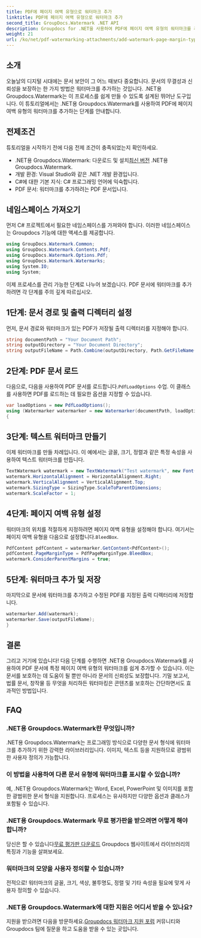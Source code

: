 ```yaml
---
title: PDF에 페이지 여백 유형으로 워터마크 추가
linktitle: PDF에 페이지 여백 유형으로 워터마크 추가
second_title: GroupDocs.Watermark .NET API
description: Groupdocs for .NET을 사용하여 PDF에 페이지 여백 유형의 워터마크를 추가하는 방법을 알아보세요. 문서를 손쉽게 보호하세요.
weight: 21
url: /ko/net/pdf-watermarking-attachments/add-watermark-page-margin-type-pdf/
---
```

## 소개
오늘날의 디지털 시대에는 문서 보안이 그 어느 때보다 중요합니다. 문서의 무결성과 신뢰성을 보장하는 한 가지 방법은 워터마크를 추가하는 것입니다. .NET용 Groupdocs.Watermark는 이 프로세스를 쉽게 만들 수 있도록 설계된 뛰어난 도구입니다. 이 튜토리얼에서는 .NET용 Groupdocs.Watermark를 사용하여 PDF에 페이지 여백 유형의 워터마크를 추가하는 단계를 안내합니다.
## 전제조건
튜토리얼을 시작하기 전에 다음 전제 조건이 충족되었는지 확인하세요.
-  .NET용 Groupdocs.Watermark: 다운로드 및 설치[최신 버전](https://releases.groupdocs.com/Watermark/net/) .NET용 Groupdocs.Watermark.
- 개발 환경: Visual Studio와 같은 .NET 개발 환경입니다.
- C#에 대한 기본 지식: C# 프로그래밍 언어에 익숙합니다.
- PDF 문서: 워터마크를 추가하려는 PDF 문서입니다.
## 네임스페이스 가져오기
먼저 C# 프로젝트에서 필요한 네임스페이스를 가져와야 합니다. 이러한 네임스페이스는 Groupdocs 기능에 대한 액세스를 제공합니다.
```csharp
using GroupDocs.Watermark.Common;
using GroupDocs.Watermark.Contents.Pdf;
using GroupDocs.Watermark.Options.Pdf;
using GroupDocs.Watermark.Watermarks;
using System.IO;
using System;
```
이제 프로세스를 관리 가능한 단계로 나누어 보겠습니다. PDF 문서에 워터마크를 추가하려면 각 단계를 주의 깊게 따르십시오.
## 1단계: 문서 경로 및 출력 디렉터리 설정
먼저, 문서 경로와 워터마크가 있는 PDF가 저장될 출력 디렉터리를 지정해야 합니다.
```csharp
string documentPath = "Your Document Path";
string outputDirectory = "Your Document Directory";
string outputFileName = Path.Combine(outputDirectory, Path.GetFileName(documentPath));
```
## 2단계: PDF 문서 로드
 다음으로, 다음을 사용하여 PDF 문서를 로드합니다.`PdfLoadOptions` 수업. 이 클래스를 사용하면 PDF를 로드하는 데 필요한 옵션을 지정할 수 있습니다.
```csharp
var loadOptions = new PdfLoadOptions();
using (Watermarker watermarker = new Watermarker(documentPath, loadOptions))
{
```
## 3단계: 텍스트 워터마크 만들기
이제 워터마크를 만들 차례입니다. 이 예에서는 글꼴, 크기, 정렬과 같은 특정 속성을 사용하여 텍스트 워터마크를 만듭니다.
```csharp
TextWatermark watermark = new TextWatermark("Test watermark", new Font("Arial", 42));
watermark.HorizontalAlignment = HorizontalAlignment.Right;
watermark.VerticalAlignment = VerticalAlignment.Top;
watermark.SizingType = SizingType.ScaleToParentDimensions;
watermark.ScaleFactor = 1;
```
## 4단계: 페이지 여백 유형 설정
 워터마크의 위치를 적절하게 지정하려면 페이지 여백 유형을 설정해야 합니다. 여기서는 페이지 여백 유형을 다음으로 설정합니다.`BleedBox`.
```csharp
PdfContent pdfContent = watermarker.GetContent<PdfContent>();
pdfContent.PageMarginType = PdfPageMarginType.BleedBox;
watermark.ConsiderParentMargins = true;
```
## 5단계: 워터마크 추가 및 저장
마지막으로 문서에 워터마크를 추가하고 수정된 PDF를 지정된 출력 디렉터리에 저장합니다.
```csharp
watermarker.Add(watermark);
watermarker.Save(outputFileName);
}
```
## 결론
그리고 거기에 있습니다! 다음 단계를 수행하면 .NET용 Groupdocs.Watermark를 사용하여 PDF 문서에 특정 페이지 여백 유형의 워터마크를 쉽게 추가할 수 있습니다. 이는 문서를 보호하는 데 도움이 될 뿐만 아니라 문서의 신뢰성도 보장합니다. 기밀 보고서, 법률 문서, 창작물 등 무엇을 처리하든 워터마킹은 콘텐츠를 보호하는 간단하면서도 효과적인 방법입니다.
## FAQ
### .NET용 Groupdocs.Watermark란 무엇입니까?
.NET용 Groupdocs.Watermark는 프로그래밍 방식으로 다양한 문서 형식에 워터마크를 추가하기 위한 강력한 라이브러리입니다. 이미지, 텍스트 등을 지원하므로 광범위한 사용자 정의가 가능합니다.
### 이 방법을 사용하여 다른 문서 유형에 워터마크를 표시할 수 있습니까?
예, .NET용 Groupdocs.Watermark는 Word, Excel, PowerPoint 및 이미지를 포함한 광범위한 문서 형식을 지원합니다. 프로세스는 유사하지만 다양한 옵션과 클래스가 포함될 수 있습니다.
### .NET용 Groupdocs.Watermark 무료 평가판을 받으려면 어떻게 해야 합니까?
 당신은 할 수 있습니다[무료 평가판 다운로드](https://releases.groupdocs.com/) Groupdocs 웹사이트에서 라이브러리의 특징과 기능을 살펴보세요.
### 워터마크의 모양을 사용자 정의할 수 있습니까?
전적으로! 워터마크의 글꼴, 크기, 색상, 불투명도, 정렬 및 기타 속성을 필요에 맞게 사용자 정의할 수 있습니다.
### .NET용 Groupdocs.Watermark에 대한 지원은 어디서 받을 수 있나요?
 지원을 받으려면 다음을 방문하세요.[Groupdocs 워터마크 지원 포럼](https://forum.groupdocs.com/c/watermark/19) 커뮤니티와 Groupdocs 팀에 질문을 하고 도움을 받을 수 있는 곳입니다.